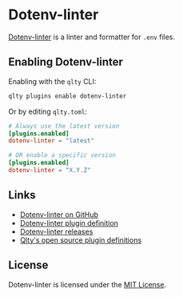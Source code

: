 # Dotenv-linter

[Dotenv-linter](https://github.com/dotenv-linter/dotenv-linter) is a linter and formatter for `.env` files.

## Enabling Dotenv-linter

Enabling with the `qlty` CLI:

```bash
qlty plugins enable dotenv-linter
```

Or by editing `qlty.toml`:

```toml
# Always use the latest version
[plugins.enabled]
dotenv-linter = "latest"

# OR enable a specific version
[plugins.enabled]
dotenv-linter = "X.Y.Z"
```

## Links

-   [Dotenv-linter on GitHub](https://github.com/dotenv-linter/dotenv-linter)
-   [Dotenv-linter plugin definition](https://github.com/qltyai/plugins/tree/main/linters/dotenv-linter)
-   [Dotenv-linter releases](https://github.com/dotenv-linter/dotenv-linter/releases)
-   [Qlty's open source plugin definitions](https://github.com/qltyai/plugins)

## License

Dotenv-linter is licensed under the [MIT License](https://github.com/dotenv-linter/dotenv-linter/blob/master/LICENSE).
